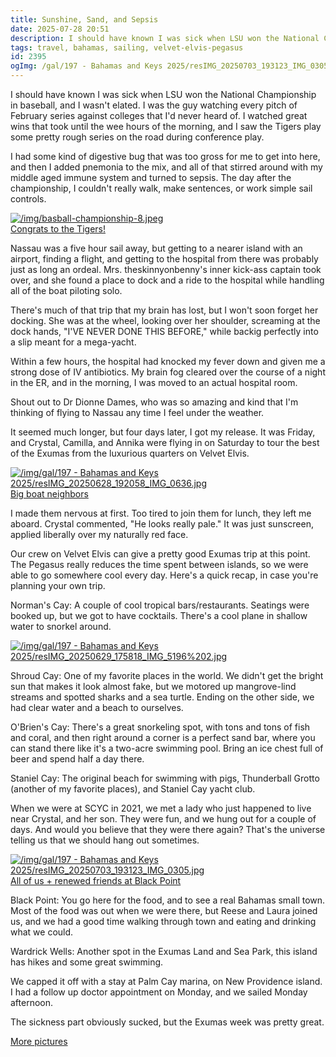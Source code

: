 ```yaml
---
title: Sunshine, Sand, and Sepsis
date: 2025-07-28 20:51
description: I should have known I was sick when LSU won the National Championship in baseball, and I wasn't elated.  I was the guy watching every pitch of February series against colleges that I'd never heard of.  I watched great wins that took until the wee hours of the morning, and I saw the Tigers play some pretty rough series on the road during conference play.
tags: travel, bahamas, sailing, velvet-elvis-pegasus
id: 2395
ogImg: /gal/197 - Bahamas and Keys 2025/resIMG_20250703_193123_IMG_0305.jpg
---
```


I should have known I was sick when LSU won the National Championship in baseball, and I wasn't elated.  I was the guy watching every pitch of February series against colleges that I'd never heard of.  I watched great wins that took until the wee hours of the morning, and I saw the Tigers play some pretty rough series on the road during conference play.

I had some kind of digestive bug that was too gross for me to get into here, and then I added pnemonia to the mix, and all of that stirred around with my middle aged immune system and turned to sepsis.  The day after the championship, I couldn't really walk, make sentences, or work simple sail controls.

<a class="lightview alignright" href="/img/basball-championship-8.jpeg" data-lightview-caption="Congrats to the Tigers!" data-lightview-group="group1" ><img src="/img/basball-championship-8.jpeg" alt="/img/basball-championship-8.jpeg"><br><span class="caption">Congrats to the Tigers!</span></a>

Nassau was a five hour sail away, but getting to a nearer island with an airport, finding a flight, and getting to the hospital from there was probably just as long an ordeal.  Mrs. theskinnyonbenny's inner kick-ass captain took over, and she found a place to dock and a ride to the hospital while handling all of the boat piloting solo.

There's much of that trip that my brain has lost, but I won't soon forget her docking.  She was at the wheel, looking over her shoulder, screaming at the dock hands, "I'VE NEVER DONE THIS BEFORE," while backig perfectly into a slip meant for a mega-yacht.

Within a few hours, the hospital had knocked my fever down and given me a strong dose of IV antibiotics.  My brain fog cleared over the course of a night in the ER, and in the morning, I was moved to an actual hospital room.

Shout out to Dr Dionne Dames, who was so amazing and kind that I'm thinking of flying to Nassau any time I feel under the weather.

It seemed much longer, but four days later, I got my release.  It was Friday, and Crystal, Camilla, and Annika were flying in on Saturday to tour the best of the Exumas from the luxurious quarters on Velvet Elvis.

<a class="lightview alignright" href="/img/gal/197 - Bahamas and Keys 2025/resIMG_20250628_192058_IMG_0636.jpg" data-lightview-caption="Big boat neighbors" data-lightview-group="group1" ><img src="/img/gal/197 - Bahamas and Keys 2025/resIMG_20250628_192058_IMG_0636.jpg" alt="/img/gal/197 - Bahamas and Keys 2025/resIMG_20250628_192058_IMG_0636.jpg"><br><span class="caption">Big boat neighbors</span></a>

I made them nervous at first.  Too tired to join them for lunch, they left me aboard.  Crystal commented, "He looks really pale."  It was just sunscreen, applied liberally over my naturally red face.

Our crew on Velvet Elvis can give a pretty good Exumas trip at this point.  The Pegasus really reduces the time spent between islands, so we were able to go somewhere cool every day.  Here's a quick recap, in case you're planning your own trip.

Norman's Cay:  A couple of cool tropical bars/restaurants.  Seatings were booked up, but we got to have cocktails.  There's a cool plane in shallow water to snorkel around.

<a class="lightview alignright" href="/img/gal/197 - Bahamas and Keys 2025/resIMG_20250629_175818_IMG_5196%202.jpg" data-lightview-caption="" data-lightview-group="group1" ><img src="/img/gal/197 - Bahamas and Keys 2025/resIMG_20250629_175818_IMG_5196%202.jpg" alt="/img/gal/197 - Bahamas and Keys 2025/resIMG_20250629_175818_IMG_5196%202.jpg"><br><span class="caption"></span></a>

Shroud Cay:  One of my favorite places in the world.  We didn't get the bright sun that makes it look almost fake, but we motored up mangrove-lind streams and spotted sharks and a sea turtle.  Ending on the other side, we had clear water and a beach to ourselves.

O'Brien's Cay:  There's a great snorkeling spot, with tons and tons of fish and coral, and then right around a corner is a perfect sand bar, where you can stand there like it's a two-acre swimming pool.  Bring an ice chest full of beer and spend half a day there.

Staniel Cay:  The original beach for swimming with pigs, Thunderball Grotto (another of my favorite places), and Staniel Cay yacht club.

When we were at SCYC in 2021, we met a lady who just happened to live near Crystal, and her son.  They were fun, and we hung out for a couple of days.  And would you believe that they were there again?  That's the universe telling us that we should hang out sometimes.

<a class="lightview alignright" href="/img/gal/197 - Bahamas and Keys 2025/resIMG_20250703_193123_IMG_0305.jpg" data-lightview-caption="All of us + renewed friends at Black Point
" data-lightview-group="group1" ><img src="/img/gal/197 - Bahamas and Keys 2025/resIMG_20250703_193123_IMG_0305.jpg" alt="/img/gal/197 - Bahamas and Keys 2025/resIMG_20250703_193123_IMG_0305.jpg"><br><span class="caption">All of us + renewed friends at Black Point
</span></a>

Black Point:  You go here for the food, and to see a real Bahamas small town.  Most of the food was out when we were there, but Reese and Laura joined us, and we had a good time walking through town and eating and drinking what we could.

Wardrick Wells:  Another spot in the Exumas Land and Sea Park, this island has hikes and some great swimming.

We capped it off with a stay at Palm Cay marina, on New Providence island.  I had a follow up doctor appointment on Monday, and we sailed Monday afternoon.

The sickness part obviously sucked, but the Exumas week was pretty great.  

<a href="/gal/197%20-%20Bahamas%20and%20Keys%202025/" target="_blank">More pictures</a>